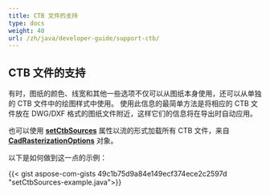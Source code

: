 ```yaml
---
title: CTB 文件的支持
type: docs
weight: 40
url: /zh/java/developer-guide/support-ctb/
---
```


## **CTB 文件的支持**

有时，图纸的颜色、线宽和其他一些选项不仅可以从图纸本身使用，还可以从单独的 CTB 文件中的绘图样式中使用。 
使用此信息的最简单方法是将相应的 CTB 文件放在 DWG/DXF 格式的图纸文件附近，这样它们的信息将在导出时自动应用。

也可以使用 
[**setCtbSources**](https://reference.aspose.com/cad/java/com.aspose.cad.imageoptions/CadRasterizationOptions#setCtbSources-java.util.Map-) 属性以流的形式加载所有 CTB 文件，来自 
[**CadRasterizationOptions**](https://reference.aspose.com/cad/java/com.aspose.cad.imageoptions/CadRasterizationOptions) 对象。

以下是如何做到这一点的示例：

{{< gist aspose-com-gists 49c1b75d9a84e149ecf374ece2c2597d "setCtbSources-example.java">}}
